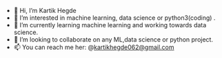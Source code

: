 - 👋 Hi, I’m Kartik Hegde
- 👀 I’m interested in machine learning, data science or python3(coding) .
- 🌱 I’m currently learning machine learning and working towards data science.
- 💞️ I’m looking to collaborate on any ML,data science or python project.
- 📫 You can reach me her: @kartikhegde062@gmail.com

<!---
KartikHegde64bit/KartikHegde64bit is a ✨ special ✨ repository because its `README.md` (this file) appears on your GitHub profile.
You can click the Preview link to take a look at your changes.
--->
